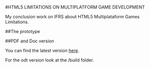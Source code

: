 #HTML5 LIMITATIONS ON MULTIPLATFORM GAME DEVELOPMENT

My conclusion work on IFRS about HTML5 Multiplataform Games Limitations.

##The prototype


##PDF and Doc version

You can find the latest version [here](https://github.com/jeanCarloMachado/tcc/blob/master/build/tcc.pdf).

For the odt version look at the /build folder.



